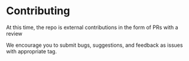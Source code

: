 # Contributing

At this time, the repo is external contributions in the form of PRs with a review

We encourage you to submit bugs, suggestions, and feedback as issues with appropriate tag.